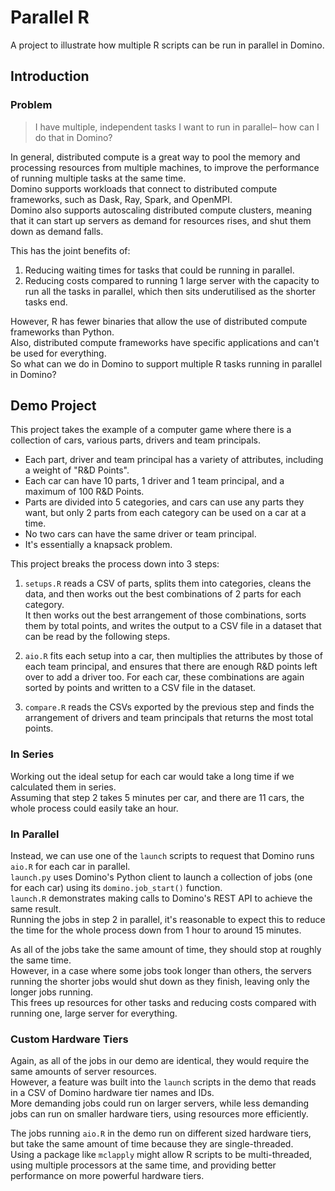 # Parallel R
A project to illustrate how multiple R scripts can be run in parallel in Domino.

## Introduction
### Problem
> I have multiple, independent tasks I want to run in parallel– how can I do that in Domino?

In general, distributed compute is a great way to pool the memory and processing resources from multiple machines, to improve the performance of running multiple tasks at the same time.  
Domino supports workloads that connect to distributed compute frameworks, such as Dask, Ray, Spark, and OpenMPI.   
Domino also supports autoscaling distributed compute clusters, meaning that it can start up servers as demand for resources rises, and shut them down as demand falls. 

This has the joint benefits of:
1. Reducing waiting times for tasks that could be running in parallel.
2. Reducing costs compared to running 1 large server with the capacity to run all the tasks in parallel, which then sits underutilised as the shorter tasks end.

However, R has fewer binaries that allow the use of distributed compute frameworks than Python.  
Also, distributed compute frameworks have specific applications and can't be used for everything.  
So what can we do in Domino to support multiple R tasks running in parallel in Domino?

## Demo Project
This project takes the example of a computer game where there is a collection of cars, various parts, drivers and team principals.
* Each part, driver and team principal has a variety of attributes, including a weight of "R&D Points".
* Each car can have 10 parts, 1 driver and 1 team principal, and a maximum of 100 R&D Points.
* Parts are divided into 5 categories, and cars can use any parts they want, but only 2 parts from each category can be used on a car at a time.
* No two cars can have the same driver or team principal.
* It's essentially a knapsack problem.

This project breaks the process down into 3 steps:
1. `setups.R` reads a CSV of parts, splits them into categories, cleans the data, and then works out the best combinations of 2 parts for each category.  
   It then works out the best arrangement of those combinations, sorts them by total points, and writes the output to a CSV file in a dataset that can be read by the following steps.

2. `aio.R`  fits each setup into a car, then multiplies the attributes by those of each team principal, and ensures that there are enough R&D points left over to add a driver too.
   For each car, these combinations are again sorted by points and written to a CSV file in the dataset.

3. `compare.R` reads the CSVs exported by the previous step and finds the arrangement of drivers and team principals that returns the most total points.

### In Series
Working out the ideal setup for each car would take a long time if we calculated them in series.  
Assuming that step 2 takes 5 minutes per car, and there are 11 cars, the whole process could easily take an hour.

### In Parallel
Instead, we can use one of the `launch` scripts to request that Domino runs `aio.R` for each car in parallel.  
`launch.py` uses Domino's Python client to launch a collection of jobs (one for each car) using its `domino.job_start()` function.  
`launch.R` demonstrates making calls to Domino's REST API to achieve the same result.  
Running the jobs in step 2 in parallel, it's reasonable to expect this to reduce the time for the whole process down from 1 hour to around 15 minutes.

As all of the jobs take the same amount of time, they should stop at roughly the same time.  
However, in a case where some jobs took longer than others, the servers running the shorter jobs would shut down as they finish, leaving only the longer jobs running.  
This frees up resources for other tasks and reducing costs compared with running one, large server for everything. 

### Custom Hardware Tiers
Again, as all of the jobs in our demo are identical, they would require the same amounts of server resources.  
However, a feature was built into the `launch` scripts in the demo that reads in a CSV of Domino hardware tier names and IDs.  
More demanding jobs could run on larger servers, while less demanding jobs can run on smaller hardware tiers, using resources more efficiently.

The jobs running `aio.R` in the demo run on different sized hardware tiers, but take the same amount of time because they are single-threaded.   
Using a package like `mclapply` might allow R scripts to be multi-threaded, using multiple processors at the same time, and providing better performance on more powerful hardware tiers.

